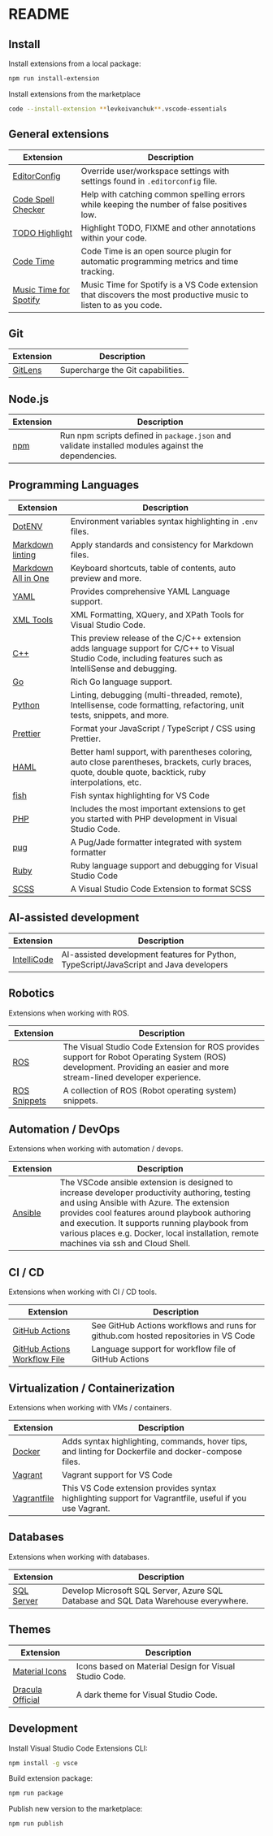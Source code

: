 # README

## Install

Install extensions from a local package:

```bash
npm run install-extension
```

Install extensions from the marketplace

```bash
code --install-extension **levkoivanchuk**.vscode-essentials
```

## General extensions

| Extension                | Description                                                                                                      |
| ------------------------ | ---------------------------------------------------------------------------------------------------------------- |
| [EditorConfig]           | Override user/workspace settings with settings found in `.editorconfig` file.                                    |
| [Code Spell Checker]     | Help with catching common spelling errors while keeping the number of false positives low.                       |
| [TODO Highlight]         | Highlight TODO, FIXME and other annotations within your code.                                                    |
| [Code Time]              | Code Time is an open source plugin for automatic programming metrics and time tracking.                          |
| [Music Time for Spotify] | Music Time for Spotify is a VS Code extension that discovers the most productive music to listen to as you code. |

[EditorConfig]: https://marketplace.visualstudio.com/items?itemName=editorconfig.editorconfig
[Code Spell Checker]: https://marketplace.visualstudio.com/items?itemName=streetsidesoftware.code-spell-checker
[TODO Highlight]: https://marketplace.visualstudio.com/items?itemName=wayou.vscode-todo-highlight
[Code Time]: https://marketplace.visualstudio.com/items?itemName=softwaredotcom.swdc-vscode
[Music Time for Spotify]: https://marketplace.visualstudio.com/items?itemName=softwaredotcom.music-time

## Git

| Extension | Description                       |
| --------- | --------------------------------- |
| [GitLens] | Supercharge the Git capabilities. |

[GitLens]: https://marketplace.visualstudio.com/items?itemName=eamodio.gitlens

## Node.js

| Extension | Description                                                                                        |
| --------- | -------------------------------------------------------------------------------------------------- |
| [npm]     | Run npm scripts defined in `package.json` and validate installed modules against the dependencies. |

[npm]: https://marketplace.visualstudio.com/items?itemName=eg2.vscode-npm-script

## Programming Languages

| Extension             | Description                                                                                                                                               |
| --------------------- | --------------------------------------------------------------------------------------------------------------------------------------------------------- |
| [DotENV]              | Environment variables syntax highlighting in `.env` files.                                                                                                |
| [Markdown linting]    | Apply standards and consistency for Markdown files.                                                                                                       |
| [Markdown All in One] | Keyboard shortcuts, table of contents, auto preview and more.                                                                                             |
| [YAML]                | Provides comprehensive YAML Language support.                                                                                                             |
| [XML Tools]           | XML Formatting, XQuery, and XPath Tools for Visual Studio Code.                                                                                           |
| [C++]                 | This preview release of the C/C++ extension adds language support for C/C++ to Visual Studio Code, including features such as IntelliSense and debugging. |
| [Go]                  | Rich Go language support.                                                                                                                                 |
| [Python]              | Linting, debugging (multi-threaded, remote), Intellisense, code formatting, refactoring, unit tests, snippets, and more.                                  |
| [Prettier]            | Format your JavaScript / TypeScript / CSS using Prettier.                                                                                                 |
| [HAML]                | Better haml support, with parentheses coloring, auto close parentheses, brackets, curly braces, quote, double quote, backtick, ruby interpolations, etc.  |
| [fish]                | Fish syntax highlighting for VS Code                                                                                                                      |
| [PHP]                 | Includes the most important extensions to get you started with PHP development in Visual Studio Code.                                                     |
| [pug]                 | A Pug/Jade formatter integrated with system formatter                                                                                                     |
| [Ruby]                | Ruby language support and debugging for Visual Studio Code                                                                                                |
| [SCSS]                | A Visual Studio Code Extension to format SCSS                                                                                                             |

[DotENV]: https://marketplace.visualstudio.com/items?itemName=mikestead.dotenv
[Jinja]: https://marketplace.visualstudio.com/items?itemName=wholroyd.jinja
[Markdown All in One]: https://marketplace.visualstudio.com/items?itemName=yzhang.markdown-all-in-one
[Markdown linting]: https://marketplace.visualstudio.com/items?itemName=DavidAnson.vscode-markdownlint
[YAML]: https://marketplace.visualstudio.com/items?itemName=redhat.vscode-yaml
[Better TOML]: https://marketplace.visualstudio.com/items?itemName=bungcip.better-toml
[XML Tools]: https://marketplace.visualstudio.com/items?itemName=DotJoshJohnson.xml
[C++]: https://marketplace.visualstudio.com/items?itemName=ms-vscode.cpptools
[Go]: https://marketplace.visualstudio.com/items?itemName=golang.Go
[Python]: https://marketplace.visualstudio.com/items?itemName=ms-python.python
[Prettier]: https://marketplace.visualstudio.com/items?itemName=esbenp.prettier-vscode
[HAML]: https://marketplace.visualstudio.com/items?itemName=karunamurti.haml
[fish]: https://marketplace.visualstudio.com/items?itemName=skyapps.fish-vscode
[PHP]: https://marketplace.visualstudio.com/items?itemName=felixfbecker.php-pack
[pug]: https://marketplace.visualstudio.com/items?itemName=ducfilan.pug-formatter
[Ruby]: https://marketplace.visualstudio.com/items?itemName=rebornix.Ruby
[SCSS]: https://marketplace.visualstudio.com/items?itemName=sibiraj-s.vscode-scss-formatter

## AI-assisted development

| Extension     | Description                                                                            |
| ------------- | -------------------------------------------------------------------------------------- |
| [IntelliCode] | AI-assisted development features for Python, TypeScript/JavaScript and Java developers |

[IntelliCode]: https://marketplace.visualstudio.com/items?itemName=VisualStudioExptTeam.vscodeintellicode

## Robotics

Extensions when working with ROS.

| Extension      | Description                                                                                                                                                             |
| -------------- | ----------------------------------------------------------------------------------------------------------------------------------------------------------------------- |
| [ROS]          | The Visual Studio Code Extension for ROS provides support for Robot Operating System (ROS) development. Providing an easier and more stream-lined developer experience. |
| [ROS Snippets] | A collection of ROS (Robot operating system) snippets.                                                                                                                  |

[ROS]: https://marketplace.visualstudio.com/items?itemName=ms-iot.vscode-ros
[ROS Snippets]: https://marketplace.visualstudio.com/items?itemName=pijar.ros-snippets

## Automation / DevOps

Extensions when working with automation / devops.

| Extension | Description                                                                                                                                                                                                                                                                                                                           |
| --------- | ------------------------------------------------------------------------------------------------------------------------------------------------------------------------------------------------------------------------------------------------------------------------------------------------------------------------------------- |
| [Ansible] | The VSCode ansible extension is designed to increase developer productivity authoring, testing and using Ansible with Azure. The extension provides cool features around playbook authoring and execution. It supports running playbook from various places e.g. Docker, local installation, remote machines via ssh and Cloud Shell. |

[Ansible]: https://marketplace.visualstudio.com/items?itemName=vscoss.vscode-ansible

## CI / CD

Extensions when working with CI / CD tools.

| Extension                      | Description                                                                         |
| ------------------------------ | ----------------------------------------------------------------------------------- |
| [GitHub Actions]               | See GitHub Actions workflows and runs for github.com hosted repositories in VS Code |
| [GitHub Actions Workflow File] | Language support for workflow file of GitHub Actions                                |


[GitHub Actions]: https://marketplace.visualstudio.com/items?itemName=cschleiden.vscode-github-actions
[GitHub Actions Workflow File]: https://marketplace.visualstudio.com/items?itemName=formulahendry.github-actions


## Virtualization / Containerization

Extensions when working with VMs / containers.

| Extension     | Description                                                                                             |
| ------------- | ------------------------------------------------------------------------------------------------------- |
| [Docker]      | Adds syntax highlighting, commands, hover tips, and linting for Dockerfile and docker-compose files.    |
| [Vagrant]     | Vagrant support for VS Code                                                                             |
| [Vagrantfile] | This VS Code extension provides syntax highlighting support for Vagrantfile, useful if you use Vagrant. |

[Docker]: https://marketplace.visualstudio.com/items?itemName=ms-azuretools.vscode-docker
[Vagrant]: https://marketplace.visualstudio.com/items?itemName=bbenoist.vagrant
[Vagrantfile]: https://marketplace.visualstudio.com/items?itemName=marcostazi.VS-code-vagrantfile

## Databases

Extensions when working with databases.

| Extension    | Description                                                                         |
| ------------ | ----------------------------------------------------------------------------------- |
| [SQL Server] | Develop Microsoft SQL Server, Azure SQL Database and SQL Data Warehouse everywhere. |

[SQL Server]: https://marketplace.visualstudio.com/items?itemName=ms-mssql.mssql

## Themes

| Extension          | Description                                            |
| ------------------ | ------------------------------------------------------ |
| [Material Icons]   | Icons based on Material Design for Visual Studio Code. |
| [Dracula Official] | A dark theme for Visual Studio Code.                   |

[Material Icons]: https://marketplace.visualstudio.com/items?itemName=PKief.material-icon-theme
[Dracula Official]: https://marketplace.visualstudio.com/items?itemName=dracula-theme.theme-dracula

## Development

Install Visual Studio Code Extensions CLI:

```bash
npm install -g vsce
```

Build extension package:

```bash
npm run package
```

Publish new version to the marketplace:

```bash
npm run publish
```
